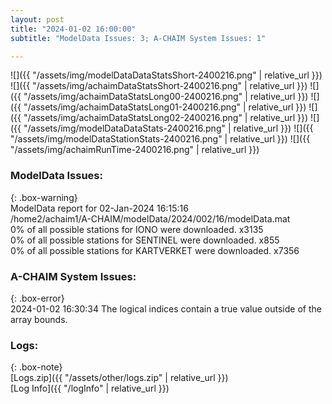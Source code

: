 ```yaml
---
layout: post
title: "2024-01-02 16:00:00"
subtitle: "ModelData Issues: 3; A-CHAIM System Issues: 1"

---
```


![]({{ "/assets/img/modelDataDataStatsShort-2400216.png" | relative_url }})
![]({{ "/assets/img/achaimDataStatsShort-2400216.png" | relative_url }})
![]({{ "/assets/img/achaimDataStatsLong00-2400216.png" | relative_url }})
![]({{ "/assets/img/achaimDataStatsLong01-2400216.png" | relative_url }})
![]({{ "/assets/img/achaimDataStatsLong02-2400216.png" | relative_url }})
![]({{ "/assets/img/modelDataDataStats-2400216.png" | relative_url }})
![]({{ "/assets/img/modelDataStationStats-2400216.png" | relative_url }})
![]({{ "/assets/img/achaimRunTime-2400216.png" | relative_url }})


### ModelData Issues:  
  
{: .box-warning}  
 ModelData report for 02-Jan-2024 16:15:16   
 /home2/achaim1/A-CHAIM/modelData/2024/002/16/modelData.mat   
 0% of all possible stations for IONO were downloaded. x3135   
 0% of all possible stations for SENTINEL were downloaded. x855   
 0% of all possible stations for KARTVERKET were downloaded. x7356   
  
### A-CHAIM System Issues:  
  
{: .box-error}  
2024-01-02 16:30:34 The logical indices contain a true value outside of the array bounds.  

### Logs:  
  
{: .box-note}  
[Logs.zip]({{ "/assets/other/logs.zip" | relative_url }})  
[Log Info]({{ "/logInfo" | relative_url }})  

